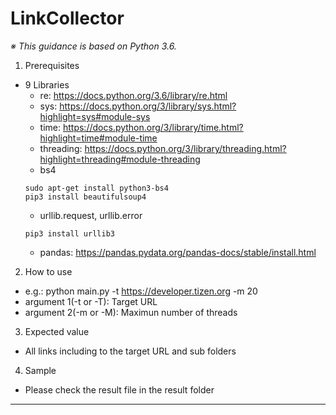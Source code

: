 # LinkCollector
*※ This guidance is based on Python 3.6.*
1. Prerequisites
* 9 Libraries
  * re: https://docs.python.org/3.6/library/re.html
  * sys: https://docs.python.org/3/library/sys.html?highlight=sys#module-sys
  * time: https://docs.python.org/3/library/time.html?highlight=time#module-time
  * threading: https://docs.python.org/3/library/threading.html?highlight=threading#module-threading
  * bs4
  ```
  sudo apt-get install python3-bs4
  pip3 install beautifulsoup4
  ```
  * urllib.request, urllib.error
  ```
  pip3 install urllib3
  ```
  * pandas: https://pandas.pydata.org/pandas-docs/stable/install.html
2. How to use
* e.g.: python main.py -t https://developer.tizen.org -m 20
* argument 1(-t or -T): Target URL
* argument 2(-m or -M): Maximun number of threads
3. Expected value
* All links including to the target URL and sub folders
4. Sample
* Please check the result file in the result folder
---------------------------------------------------
